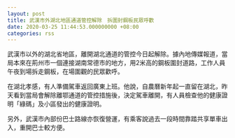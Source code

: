 ```yaml
---
layout: post
title: 武漢市外湖北地區通道管控解除　拆圍封鋼板民眾呼歡
date: 2020-03-25 11:44:53.000000000 +08:00
categories: rss
---
```


武漢市以外的湖北省地區，離開湖北通道的管控今日起解除。據內地傳媒報道，當局本來在荊州市一個連接湖南常德市的地方，用2米高的鋼板圍封道路，工作人員午夜到場拆走鋼板，在場圍觀的民眾歡呼。

在湖北孝感，有人準備駕車返回廣東上班。他說，自農曆新年起一直留在湖北，昨天看到當局會解除離鄂通道的管控措施後，決定駕車離開，有人員檢查他的健康證明「綠碼」及小區發出的健康證明。

另外，武漢市內部份巴士路線亦恢復營運，有乘客說過去一段時間靠踏共享單車出入，重開巴士較方便。
